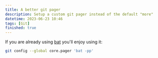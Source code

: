 ```yaml
---
title: A better git pager
description: Setup a custom git pager instead of the default "more"
datetime: 2023-06-23 10:46
tags: [Git]
finished: true
---
```


If you are already using [bat](https://github.com/sharkdp/bat) you'll enjoy
using it:

```bash
git config --global core.pager 'bat -pp'
```
